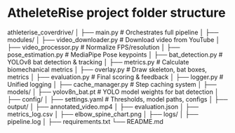 # AtheleteRise project folder structure



athleterise_coverdrive/
│
├── main.py                               # Orchestrates full pipeline
│
├── modules/
│   ├── video_downloader.py               # Download video from YouTube
│   ├── video_processor.py                # Normalize FPS/resolution
│   ├── pose_estimation.py                 # MediaPipe Pose keypoints
│   ├── bat_detection.py                   # YOLOv8 bat detection & tracking
│   ├── metrics.py                         # Calculate biomechanical metrics
│   ├── overlay.py                         # Draw skeleton, bat boxes, metrics
│   ├── evaluation.py                      # Final scoring & feedback
│   ├── logger.py                          # Unified logging
│   ├── cache_manager.py                   # Step caching system
│
├── models/
│   ├── yolov8n_bat.pt                     # YOLO model weights for bat detection
│
├── config/
│   ├── settings.yaml                      # Thresholds, model paths, configs
│
├── output/
│   ├── annotated_video.mp4
│   ├── evaluation.json
│   ├── metrics_log.csv
│   ├── elbow_spine_chart.png
│
├── logs/
│   ├── pipeline.log
│
├── requirements.txt
└── README.md
